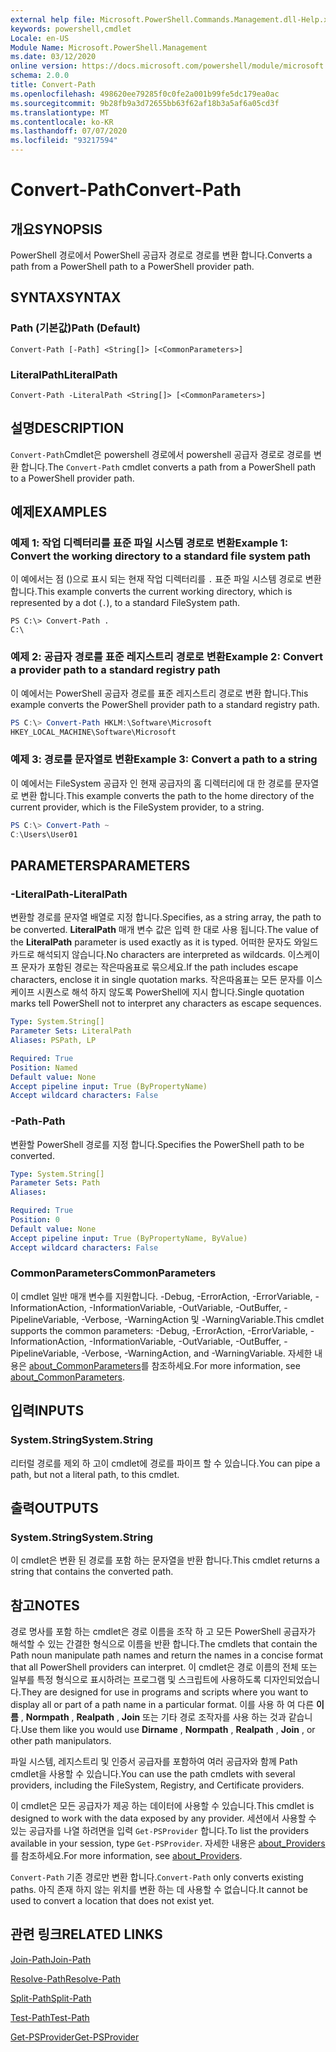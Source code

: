 ```yaml
---
external help file: Microsoft.PowerShell.Commands.Management.dll-Help.xml
keywords: powershell,cmdlet
Locale: en-US
Module Name: Microsoft.PowerShell.Management
ms.date: 03/12/2020
online version: https://docs.microsoft.com/powershell/module/microsoft.powershell.management/convert-path?view=powershell-7.1&WT.mc_id=ps-gethelp
schema: 2.0.0
title: Convert-Path
ms.openlocfilehash: 498620ee79285f0c0fe2a001b99fe5dc179ea0ac
ms.sourcegitcommit: 9b28fb9a3d72655bb63f62af18b3a5af6a05cd3f
ms.translationtype: MT
ms.contentlocale: ko-KR
ms.lasthandoff: 07/07/2020
ms.locfileid: "93217594"
---
```

# <span data-ttu-id="66582-103">Convert-Path</span><span class="sxs-lookup"><span data-stu-id="66582-103">Convert-Path</span></span>

## <span data-ttu-id="66582-104">개요</span><span class="sxs-lookup"><span data-stu-id="66582-104">SYNOPSIS</span></span>
<span data-ttu-id="66582-105">PowerShell 경로에서 PowerShell 공급자 경로로 경로를 변환 합니다.</span><span class="sxs-lookup"><span data-stu-id="66582-105">Converts a path from a PowerShell path to a PowerShell provider path.</span></span>

## <span data-ttu-id="66582-106">SYNTAX</span><span class="sxs-lookup"><span data-stu-id="66582-106">SYNTAX</span></span>

### <span data-ttu-id="66582-107">Path (기본값)</span><span class="sxs-lookup"><span data-stu-id="66582-107">Path (Default)</span></span>

```
Convert-Path [-Path] <String[]> [<CommonParameters>]
```

### <span data-ttu-id="66582-108">LiteralPath</span><span class="sxs-lookup"><span data-stu-id="66582-108">LiteralPath</span></span>

```
Convert-Path -LiteralPath <String[]> [<CommonParameters>]
```

## <span data-ttu-id="66582-109">설명</span><span class="sxs-lookup"><span data-stu-id="66582-109">DESCRIPTION</span></span>

<span data-ttu-id="66582-110">`Convert-Path`Cmdlet은 powershell 경로에서 powershell 공급자 경로로 경로를 변환 합니다.</span><span class="sxs-lookup"><span data-stu-id="66582-110">The `Convert-Path` cmdlet converts a path from a PowerShell path to a PowerShell provider path.</span></span>

## <span data-ttu-id="66582-111">예제</span><span class="sxs-lookup"><span data-stu-id="66582-111">EXAMPLES</span></span>

### <span data-ttu-id="66582-112">예제 1: 작업 디렉터리를 표준 파일 시스템 경로로 변환</span><span class="sxs-lookup"><span data-stu-id="66582-112">Example 1: Convert the working directory to a standard file system path</span></span>

<span data-ttu-id="66582-113">이 예에서는 점 ()으로 표시 되는 현재 작업 디렉터리를 `.` 표준 파일 시스템 경로로 변환 합니다.</span><span class="sxs-lookup"><span data-stu-id="66582-113">This example converts the current working directory, which is represented by a dot (`.`), to a standard FileSystem path.</span></span>

```
PS C:\> Convert-Path .
C:\
```

### <span data-ttu-id="66582-114">예제 2: 공급자 경로를 표준 레지스트리 경로로 변환</span><span class="sxs-lookup"><span data-stu-id="66582-114">Example 2: Convert a provider path to a standard registry path</span></span>

<span data-ttu-id="66582-115">이 예에서는 PowerShell 공급자 경로를 표준 레지스트리 경로로 변환 합니다.</span><span class="sxs-lookup"><span data-stu-id="66582-115">This example converts the PowerShell provider path to a standard registry path.</span></span>

```powershell
PS C:\> Convert-Path HKLM:\Software\Microsoft
HKEY_LOCAL_MACHINE\Software\Microsoft
```

### <span data-ttu-id="66582-116">예제 3: 경로를 문자열로 변환</span><span class="sxs-lookup"><span data-stu-id="66582-116">Example 3: Convert a path to a string</span></span>

<span data-ttu-id="66582-117">이 예에서는 FileSystem 공급자 인 현재 공급자의 홈 디렉터리에 대 한 경로를 문자열로 변환 합니다.</span><span class="sxs-lookup"><span data-stu-id="66582-117">This example converts the path to the home directory of the current provider, which is the FileSystem provider, to a string.</span></span>

```powershell
PS C:\> Convert-Path ~
C:\Users\User01
```

## <span data-ttu-id="66582-118">PARAMETERS</span><span class="sxs-lookup"><span data-stu-id="66582-118">PARAMETERS</span></span>

### <span data-ttu-id="66582-119">-LiteralPath</span><span class="sxs-lookup"><span data-stu-id="66582-119">-LiteralPath</span></span>

<span data-ttu-id="66582-120">변환할 경로를 문자열 배열로 지정 합니다.</span><span class="sxs-lookup"><span data-stu-id="66582-120">Specifies, as a string array, the path to be converted.</span></span> <span data-ttu-id="66582-121">**LiteralPath** 매개 변수 값은 입력 한 대로 사용 됩니다.</span><span class="sxs-lookup"><span data-stu-id="66582-121">The value of the **LiteralPath** parameter is used exactly as it is typed.</span></span> <span data-ttu-id="66582-122">어떠한 문자도 와일드카드로 해석되지 않습니다.</span><span class="sxs-lookup"><span data-stu-id="66582-122">No characters are interpreted as wildcards.</span></span> <span data-ttu-id="66582-123">이스케이프 문자가 포함된 경로는 작은따옴표로 묶으세요.</span><span class="sxs-lookup"><span data-stu-id="66582-123">If the path includes escape characters, enclose it in single quotation marks.</span></span> <span data-ttu-id="66582-124">작은따옴표는 모든 문자를 이스케이프 시퀀스로 해석 하지 않도록 PowerShell에 지시 합니다.</span><span class="sxs-lookup"><span data-stu-id="66582-124">Single quotation marks tell PowerShell not to interpret any characters as escape sequences.</span></span>

```yaml
Type: System.String[]
Parameter Sets: LiteralPath
Aliases: PSPath, LP

Required: True
Position: Named
Default value: None
Accept pipeline input: True (ByPropertyName)
Accept wildcard characters: False
```

### <span data-ttu-id="66582-125">-Path</span><span class="sxs-lookup"><span data-stu-id="66582-125">-Path</span></span>

<span data-ttu-id="66582-126">변환할 PowerShell 경로를 지정 합니다.</span><span class="sxs-lookup"><span data-stu-id="66582-126">Specifies the PowerShell path to be converted.</span></span>

```yaml
Type: System.String[]
Parameter Sets: Path
Aliases:

Required: True
Position: 0
Default value: None
Accept pipeline input: True (ByPropertyName, ByValue)
Accept wildcard characters: False
```

### <span data-ttu-id="66582-127">CommonParameters</span><span class="sxs-lookup"><span data-stu-id="66582-127">CommonParameters</span></span>

<span data-ttu-id="66582-128">이 cmdlet 일반 매개 변수를 지원합니다. -Debug, -ErrorAction, -ErrorVariable, -InformationAction, -InformationVariable, -OutVariable, -OutBuffer, -PipelineVariable, -Verbose, -WarningAction 및 -WarningVariable.</span><span class="sxs-lookup"><span data-stu-id="66582-128">This cmdlet supports the common parameters: -Debug, -ErrorAction, -ErrorVariable, -InformationAction, -InformationVariable, -OutVariable, -OutBuffer, -PipelineVariable, -Verbose, -WarningAction, and -WarningVariable.</span></span> <span data-ttu-id="66582-129">자세한 내용은 [about_CommonParameters](https://go.microsoft.com/fwlink/?LinkID=113216)를 참조하세요.</span><span class="sxs-lookup"><span data-stu-id="66582-129">For more information, see [about_CommonParameters](https://go.microsoft.com/fwlink/?LinkID=113216).</span></span>

## <span data-ttu-id="66582-130">입력</span><span class="sxs-lookup"><span data-stu-id="66582-130">INPUTS</span></span>

### <span data-ttu-id="66582-131">System.String</span><span class="sxs-lookup"><span data-stu-id="66582-131">System.String</span></span>

<span data-ttu-id="66582-132">리터럴 경로를 제외 하 고이 cmdlet에 경로를 파이프 할 수 있습니다.</span><span class="sxs-lookup"><span data-stu-id="66582-132">You can pipe a path, but not a literal path, to this cmdlet.</span></span>

## <span data-ttu-id="66582-133">출력</span><span class="sxs-lookup"><span data-stu-id="66582-133">OUTPUTS</span></span>

### <span data-ttu-id="66582-134">System.String</span><span class="sxs-lookup"><span data-stu-id="66582-134">System.String</span></span>

<span data-ttu-id="66582-135">이 cmdlet은 변환 된 경로를 포함 하는 문자열을 반환 합니다.</span><span class="sxs-lookup"><span data-stu-id="66582-135">This cmdlet returns a string that contains the converted path.</span></span>

## <span data-ttu-id="66582-136">참고</span><span class="sxs-lookup"><span data-stu-id="66582-136">NOTES</span></span>

<span data-ttu-id="66582-137">경로 명사를 포함 하는 cmdlet은 경로 이름을 조작 하 고 모든 PowerShell 공급자가 해석할 수 있는 간결한 형식으로 이름을 반환 합니다.</span><span class="sxs-lookup"><span data-stu-id="66582-137">The cmdlets that contain the Path noun manipulate path names and return the names in a concise format that all PowerShell providers can interpret.</span></span> <span data-ttu-id="66582-138">이 cmdlet은 경로 이름의 전체 또는 일부를 특정 형식으로 표시하려는 프로그램 및 스크립트에 사용하도록 디자인되었습니다.</span><span class="sxs-lookup"><span data-stu-id="66582-138">They are designed for use in programs and scripts where you want to display all or part of a path name in a particular format.</span></span> <span data-ttu-id="66582-139">이를 사용 하 여 다른 **이름** , **Normpath** , **Realpath** , **Join** 또는 기타 경로 조작자를 사용 하는 것과 같습니다.</span><span class="sxs-lookup"><span data-stu-id="66582-139">Use them like you would use **Dirname** , **Normpath** , **Realpath** , **Join** , or other path manipulators.</span></span>

<span data-ttu-id="66582-140">파일 시스템, 레지스트리 및 인증서 공급자를 포함하여 여러 공급자와 함께 Path cmdlet을 사용할 수 있습니다.</span><span class="sxs-lookup"><span data-stu-id="66582-140">You can use the path cmdlets with several providers, including the FileSystem, Registry, and Certificate providers.</span></span>

<span data-ttu-id="66582-141">이 cmdlet은 모든 공급자가 제공 하는 데이터에 사용할 수 있습니다.</span><span class="sxs-lookup"><span data-stu-id="66582-141">This cmdlet is designed to work with the data exposed by any provider.</span></span> <span data-ttu-id="66582-142">세션에서 사용할 수 있는 공급자를 나열 하려면을 입력 `Get-PSProvider` 합니다.</span><span class="sxs-lookup"><span data-stu-id="66582-142">To list the providers available in your session, type `Get-PSProvider`.</span></span> <span data-ttu-id="66582-143">자세한 내용은 [about_Providers](../Microsoft.PowerShell.Core/About/about_Providers.md)를 참조하세요.</span><span class="sxs-lookup"><span data-stu-id="66582-143">For more information, see [about_Providers](../Microsoft.PowerShell.Core/About/about_Providers.md).</span></span>

<span data-ttu-id="66582-144">`Convert-Path` 기존 경로만 변환 합니다.</span><span class="sxs-lookup"><span data-stu-id="66582-144">`Convert-Path` only converts existing paths.</span></span> <span data-ttu-id="66582-145">아직 존재 하지 않는 위치를 변환 하는 데 사용할 수 없습니다.</span><span class="sxs-lookup"><span data-stu-id="66582-145">It cannot be used to convert a location that does not exist yet.</span></span>

## <span data-ttu-id="66582-146">관련 링크</span><span class="sxs-lookup"><span data-stu-id="66582-146">RELATED LINKS</span></span>

[<span data-ttu-id="66582-147">Join-Path</span><span class="sxs-lookup"><span data-stu-id="66582-147">Join-Path</span></span>](Join-Path.md)

[<span data-ttu-id="66582-148">Resolve-Path</span><span class="sxs-lookup"><span data-stu-id="66582-148">Resolve-Path</span></span>](Resolve-Path.md)

[<span data-ttu-id="66582-149">Split-Path</span><span class="sxs-lookup"><span data-stu-id="66582-149">Split-Path</span></span>](Split-Path.md)

[<span data-ttu-id="66582-150">Test-Path</span><span class="sxs-lookup"><span data-stu-id="66582-150">Test-Path</span></span>](Test-Path.md)

[<span data-ttu-id="66582-151">Get-PSProvider</span><span class="sxs-lookup"><span data-stu-id="66582-151">Get-PSProvider</span></span>](Get-PSProvider.md)


